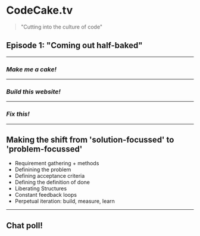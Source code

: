 # CodeCake.tv

> "Cutting into the culture of code"

## Episode 1: "Coming out half-baked"

---

### _Make me a cake!_

---

### _Build this website!_

---

### _Fix this!_

---

## Making the shift from 'solution-focussed' to 'problem-focussed'

- Requirement gathering + methods
- Definining the problem
- Defining acceptance criteria
- Defining the definition of done
- Liberating Structures
- Constant feedback loops
- Perpetual iteration: build, measure, learn

___

## Chat poll!